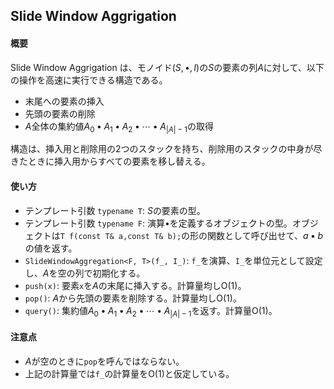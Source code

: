 ## Slide Window Aggrigation

#### 概要

Slide Window Aggrigation は、モノイド$(S,\bullet,I)$の$S$の要素の列$A$に対して、以下の操作を高速に実行できる構造である。
- 末尾への要素の挿入
- 先頭の要素の削除
- $A$全体の集約値$A_0 \bullet A_1 \bullet A_2 \bullet \cdots \bullet A_{\vert A \vert -1}$の取得

構造は、挿入用と削除用の$2$つのスタックを持ち、削除用のスタックの中身が尽きたときに挿入用からすべての要素を移し替える。

#### 使い方

- テンプレート引数 `typename T`: $S$の要素の型。
- テンプレート引数 `typename F`: 演算$\bullet$を定義するオブジェクトの型。オブジェクトは`T f(const T& a,const T& b);`の形の関数として呼び出せて、$a \bullet b$の値を返す。
- `SlideWindowAggregation<F, T>(f_, I_)`: `f_`を演算、`I_`を単位元として設定し、$A$を空の列で初期化する。
- `push(x)`: 要素`x`を$A$の末尾に挿入する。計算量均し$\mathrm{O}(1)$。
- `pop()`: $A$から先頭の要素を削除する。計算量均し$\mathrm{O}(1)$。
- `query()`: 集約値$A_0 \bullet A_1 \bullet A_2 \bullet \cdots \bullet A_ {\vert A \vert -1}$を返す。計算量$\mathrm{O}(1)$。

#### 注意点

- $A$が空のときに`pop`を呼んではならない。
- 上記の計算量では`f_`の計算量を$\mathrm{O}(1)$と仮定している。
